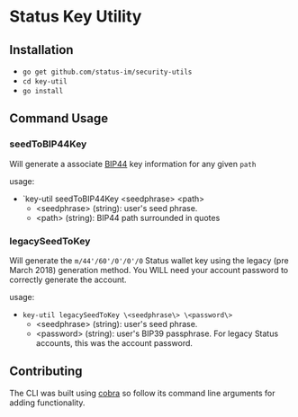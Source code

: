 # Status Key Utility

## Installation
- `go get github.com/status-im/security-utils`
- `cd key-util`
- `go install`

## Command Usage
### seedToBIP44Key
Will generate a associate [BIP44](https://github.com/bitcoin/bips/blob/master/bip-0044.mediawiki) key information for any given `path`

usage:
- `key-util seedToBIP44Key \<seedphrase\> \<path\>
  - \<seedphrase\> (string): user's seed phrase.
  - \<path\> (string): BIP44 path surrounded in quotes

### legacySeedToKey
Will generate the `m/44'/60'/0'/0'/0` Status wallet key using the legacy (pre March 2018) generation method.  You WILL need your account password to correctly generate the account. 

usage:
- `key-util legacySeedToKey \<seedphrase\> \<password\>`
  - \<seedphrase\> (string): user's seed phrase.
  - \<password\> (string): user's BIP39 passphrase.  For legacy Status accounts, this was the account password.

## Contributing
The CLI was built using [cobra](https://github.com/spf13/cobra) so follow its command line arguments for adding functionality.

